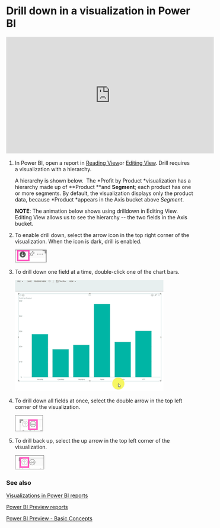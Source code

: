 ﻿<properties
   pageTitle="Drill down in a visualization in Power BI"
   description="Drill down in a visualization in Power BI"
   services="powerbi"
   documentationCenter=""
   authors="mihart"
   manager="mblythe"
   editor=""
   tags=""/>

<tags
   ms.service="powerbi"
   ms.devlang="NA"
   ms.topic="article"
   ms.tgt_pltfrm="NA"
   ms.workload="powerbi"
   ms.date="03/08/2016"
   ms.author="mihart"/>

# Drill down in a visualization in Power BI

  <iframe width="560" height="315" src="https://www.youtube.com/embed/MNAaHw4PxzE?list=PL1N57mwBHtN0JFoKSR0n-tBkUJHeMP2cP" frameborder="0" allowfullscreen></iframe>


1.  In Power BI, open a report in [Reading View](powerbi-service-open-a-report-in-reading-view.md)or [Editing View](powerbi-service-go-from-reading-view-to-editing-view.md). Drill requires a visualization with a hierarchy. 

    A hierarchy is shown below.  The *Profit by Product *visualization has a hierarchy made up of **Product **and **Segment**; each product has one or more segments. By default, the visualization displays only the product data, because *Product *appears in the Axis bucket above *Segment*.

    **NOTE**: The animation below shows using drilldown in Editing View.  Editing View allows us to see the hierarchy -- the two fields in the Axis bucket.

2.  To enable drill down, select the arrow icon in the top right corner of the visualization. When the icon is dark, drill is enabled.

    ![](media/powerbi-service-drill-down-in-a-visualization/PBI_drilldown.png)

3.  To drill down one field at a time, double-click one of the chart bars. 

    ![](media/powerbi-service-drill-down-in-a-visualization/drillGA.gif)

4.  To drill down all fields at once, select the double arrow in the top left corner of the visualization.

    ![](media/powerbi-service-drill-down-in-a-visualization/PBI_drillAll.png)

5.  To drill back up, select the up arrow in the top left corner of the visualization.

    ![](media/powerbi-service-drill-down-in-a-visualization/PBI_drillup2.png)

### See also

[Visualizations in Power BI reports](powerbi-service-visualizations-for-reports.md)

[Power BI Preview reports](powerbi-service-reports.md)

[Power BI Preview - Basic Concepts](powerbi-service-basic-concepts.md)
